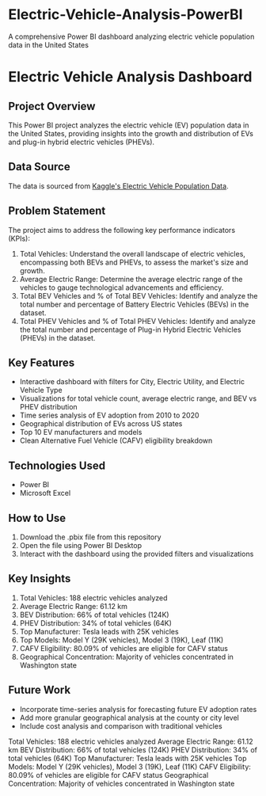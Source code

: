 # Electric-Vehicle-Analysis-PowerBI
A comprehensive Power BI dashboard analyzing electric vehicle population data in the United States

# Electric Vehicle Analysis Dashboard

## Project Overview
This Power BI project analyzes the electric vehicle (EV) population data in the United States, providing insights into the growth and distribution of EVs and plug-in hybrid electric vehicles (PHEVs).

## Data Source
The data is sourced from [Kaggle's Electric Vehicle Population Data](https://www.kaggle.com/datasets/ratikkakkar/electric-vehicle-population-data).

## Problem Statement
The project aims to address the following key performance indicators (KPIs):

1. Total Vehicles: Understand the overall landscape of electric vehicles, encompassing both BEVs and PHEVs, to assess the market's size and growth.
2. Average Electric Range: Determine the average electric range of the vehicles to gauge technological advancements and efficiency.
3. Total BEV Vehicles and % of Total BEV Vehicles: Identify and analyze the total number and percentage of Battery Electric Vehicles (BEVs) in the dataset.
4. Total PHEV Vehicles and % of Total PHEV Vehicles: Identify and analyze the total number and percentage of Plug-in Hybrid Electric Vehicles (PHEVs) in the dataset.

## Key Features
- Interactive dashboard with filters for City, Electric Utility, and Electric Vehicle Type
- Visualizations for total vehicle count, average electric range, and BEV vs PHEV distribution
- Time series analysis of EV adoption from 2010 to 2020
- Geographical distribution of EVs across US states
- Top 10 EV manufacturers and models
- Clean Alternative Fuel Vehicle (CAFV) eligibility breakdown

## Technologies Used
- Power BI
- Microsoft Excel

## How to Use
1. Download the .pbix file from this repository
2. Open the file using Power BI Desktop
3. Interact with the dashboard using the provided filters and visualizations

## Key Insights
1. Total Vehicles: 188 electric vehicles analyzed
2. Average Electric Range: 61.12 km
3. BEV Distribution: 66% of total vehicles (124K)
4. PHEV Distribution: 34% of total vehicles (64K)
5. Top Manufacturer: Tesla leads with 25K vehicles
6. Top Models: Model Y (29K vehicles), Model 3 (19K), Leaf (11K)
7. CAFV Eligibility: 80.09% of vehicles are eligible for CAFV status
8. Geographical Concentration: Majority of vehicles concentrated in Washington state

## Future Work
- Incorporate time-series analysis for forecasting future EV adoption rates
- Add more granular geographical analysis at the county or city level
- Include cost analysis and comparison with traditional vehicles

Total Vehicles: 188 electric vehicles analyzed
Average Electric Range: 61.12 km
BEV Distribution: 66% of total vehicles (124K)
PHEV Distribution: 34% of total vehicles (64K)
Top Manufacturer: Tesla leads with 25K vehicles
Top Models: Model Y (29K vehicles), Model 3 (19K), Leaf (11K)
CAFV Eligibility: 80.09% of vehicles are eligible for CAFV status
Geographical Concentration: Majority of vehicles concentrated in Washington state
